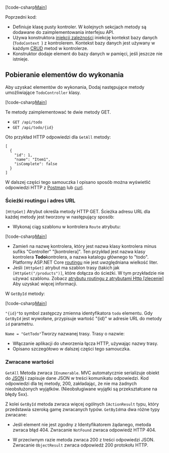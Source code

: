 [!code-csharp[Main](../../tutorials/first-web-api/sample/TodoApi/Controllers/TodoController2.cs?name=snippet_todo1)]

Poprzedni kod:

* Definiuje klasę pusty kontroler. W kolejnych sekcjach metody są dodawane do zaimplementowania interfejsu API.
* Używa konstruktora [iniekcji zależności](xref:fundamentals/dependency-injection) iniekcję kontekst bazy danych (`TodoContext `) z kontrolerem. Kontekst bazy danych jest używany w każdym [CRUD](https://wikipedia.org/wiki/Create,_read,_update_and_delete) metod w kontrolerze.
* Konstruktor dodaje element do bazy danych w pamięci, jeśli jeszcze nie istnieje.

## <a name="getting-to-do-items"></a>Pobieranie elementów do wykonania

Aby uzyskać elementów do wykonania, Dodaj następujące metody umożliwiające `TodoController` klasy.

[!code-csharp[Main](../../tutorials/first-web-api/sample/TodoApi/Controllers/TodoController.cs?name=snippet_GetAll)]

Te metody zaimplementować te dwie metody GET.

* `GET /api/todo`
* `GET /api/todo/{id}`

Oto przykład HTTP odpowiedzi dla `GetAll` metody:

```
[
  {
    "id": 1,
    "name": "Item1",
    "isComplete": false
  }
]
   ```

W dalszej części tego samouczka I opisano sposób można wyświetlić odpowiedzi HTTP z [Postman](https://www.getpostman.com/) lub [curl](https://developer.apple.com/legacy/library/documentation/Darwin/Reference/ManPages/man1/curl.1.html).

### <a name="routing-and-url-paths"></a>Ścieżki routingu i adres URL

`[HttpGet]` Atrybut określa metody HTTP GET. Ścieżka adresu URL dla każdej metody jest tworzony w następujący sposób:

* Wykonaj ciąg szablonu w kontrolera `Route` atrybutu:

[!code-csharp[Main](../../tutorials/first-web-api/sample/TodoApi/Controllers/TodoController.cs?name=TodoController&highlight=3)]

* Zamień na nazwę kontrolera, który jest nazwa klasy kontrolera minus sufiks "Controller" "[kontrolera]". Ten przykład jest nazwa klasy kontrolera **Todo**kontrolera, a nazwa katalogu głównego to "todo". Platformy ASP.NET Core [routingu](xref:mvc/controllers/routing) nie jest uwzględniana wielkość liter.
* Jeśli `[HttpGet]` atrybut ma szablon trasy (takich jak `[HttpGet("/products")]`, które dołącza do ścieżki. W tym przykładzie nie używać szablonu. Zobacz [atrybutu routingu z atrybutami Http [zlecenie]](xref:mvc/controllers/routing#attribute-routing-with-httpverb-attributes) Aby uzyskać więcej informacji.

W `GetById` metody:

[!code-csharp[Main](../../tutorials/first-web-api/sample/TodoApi/Controllers/TodoController.cs?name=snippet_GetByID&highlight=1-2)]

`"{id}"`to symbol zastępczy zmienna identyfikatora `todo` elementu. Gdy `GetById` jest wywołane, przypisuje wartość "{id}" w adresie URL do metody `id` parametru.

`Name = "GetTodo"`Tworzy nazwanej trasy. Trasy o nazwie:

* Włączanie aplikacji do utworzenia łącza HTTP, używając nazwy trasy.
* Opisano szczegółowo w dalszej części tego samouczka.

### <a name="return-values"></a>Zwracane wartości

`GetAll` Metoda zwraca `IEnumerable`. MVC automatycznie serializuje obiekt do [JSON](http://www.json.org/) i zapisuje dane JSON w treści komunikatu odpowiedzi. Kod odpowiedzi dla tej metody, 200, zakładając, że nie ma żadnych nieobsłużonych wyjątków. (Nieobsługiwane wyjątki są przekształcane na błędy 5xx).

Z kolei `GetById` metoda zwraca więcej ogólnych `IActionResult` typu, który przedstawia szeroką gamę zwracanych typów. `GetById`ma dwa różne typy zwracane:

* Jeśli element nie jest zgodny z Identyfikatorem żądanego, metoda zwraca błąd 404. Zwracanie `NotFound` zwraca odpowiedź HTTP 404.

* W przeciwnym razie metoda zwraca 200 z treści odpowiedzi JSON. Zwracanie `ObjectResult` zwraca odpowiedź 200 protokołu HTTP.
